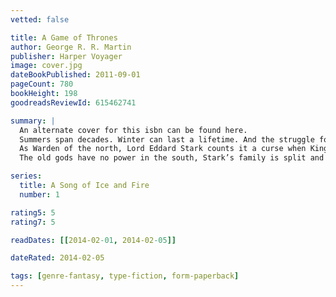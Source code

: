 ```yaml
---
vetted: false

title: A Game of Thrones
author: George R. R. Martin
publisher: Harper Voyager
image: cover.jpg
dateBookPublished: 2011-09-01
pageCount: 780
bookHeight: 198
goodreadsReviewId: 615462741

summary: |
  An alternate cover for this isbn can be found here.
  Summers span decades. Winter can last a lifetime. And the struggle for the Iron Throne has begun.
  As Warden of the north, Lord Eddard Stark counts it a curse when King Robert bestows on him the office of the Hand. His honour weighs him down at court where a true man does what he will, not what he must … and a dead enemy is a thing of beauty.
  The old gods have no power in the south, Stark’s family is split and there is treachery at court. Worse, the vengeance-mad heir of the deposed Dragon King has grown to maturity in exile in the Free Cities. He claims the Iron Throne.

series:
  title: A Song of Ice and Fire
  number: 1

rating5: 5
rating7: 5

readDates: [[2014-02-01, 2014-02-05]]

dateRated: 2014-02-05

tags: [genre-fantasy, type-fiction, form-paperback]
---
```

